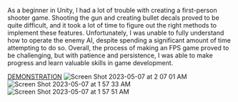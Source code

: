 As a beginner in Unity, I had a lot of trouble with creating a first-person shooter game. Shooting the gun and creating bullet decals proved to be quite difficult, and it took a lot of time to figure out the right methods to implement these features. Unfortunately, I was unable to fully understand how to operate the enemy AI, despite spending a significant amount of time attempting to do so. Overall, the process of making an FPS game proved to be challenging, but with patience and persistence, I was able to make progress and learn valuable skills in game development.

[DEMONSTRATION](https://youtu.be/MQRO_zPSJ7Q)
![Screen Shot 2023-05-07 at 2 07 01 AM](https://user-images.githubusercontent.com/77680363/236648349-5ba4a800-d9e5-444c-95df-04b4c51f5d4b.png)
![Screen Shot 2023-05-07 at 1 57 33 AM](https://user-images.githubusercontent.com/77680363/236648318-3f870654-67a9-46c4-ad67-d758093b0378.png)
![Screen Shot 2023-05-07 at 1 57 51 AM](https://user-images.githubusercontent.com/77680363/236648325-4e05e000-bb92-4554-a55a-22daceb8b892.png)
